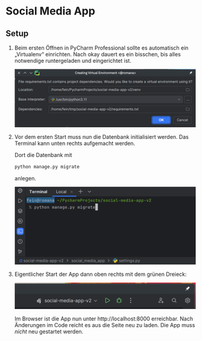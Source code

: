 # Social Media App

## Setup

1. Beim ersten Öffnen in PyCharm Professional sollte es automatisch ein „Virtualenv“ einrichten.
    Nach okay dauert es ein bisschen, bis alles notwendige runtergeladen und eingerichtet ist.

    ![Virtualenv Erstellung](./docs/initial_virtualenv_creation.png)

2. Vor dem ersten Start muss nun die Datenbank initialisiert werden.
    Das Terminal kann unten rechts aufgemacht werden.

    Dort die Datenbank mit
    ```bash
    python manage.py migrate
    ```
   anlegen.

   ![Initiale DB Migration](./docs/initial_db_migration.png)

3. Eigentlicher Start der App dann oben rechts mit dem grünen Dreieck:

    ![App-Start](./docs/application_start.png)

    Im Browser ist die App nun unter http://localhost:8000 erreichbar.
    Nach Änderungen im Code reicht es aus die Seite neu zu laden.
    Die App muss *nicht* neu gestartet werden.
